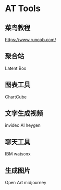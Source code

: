 # AT Tools

## 菜鸟教程
https://www.runoob.com/
## 聚合站
Latent Box
## 图表工具
ChartCube
## 文字生成视频
invideo AI
heygen
## 聊天工具
IBM watsonx
## 生成图片
Open Art
midjourney
